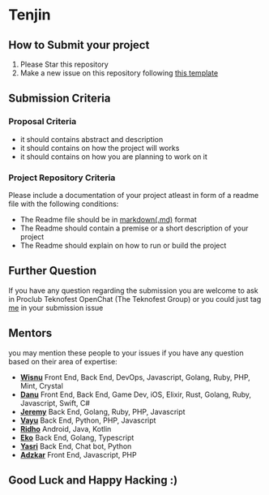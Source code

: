 # Tenjin

## How to Submit your project
1. Please Star this repository
2. Make a new issue on this repository following [this template](https://github.com/helloproclub/tenjin/issues/1)

## Submission Criteria

### Proposal Criteria
- it should contains abstract and description
- it should contains on how the project will works
- it should contains on how you are planning to work on it

### Project Repository Criteria
Please include a documentation of your project atleast in form of a readme file with the following conditions:
- The Readme file should be in [markdown(.md)](https://github.com/adam-p/markdown-here/wiki/Markdown-Cheatsheet) format
- The Readme should contain a premise or a short description of your project
- The Readme should explain on how to run or build the project

## Further Question
If you have any question regarding the submission you are welcome to ask in Proclub Teknofest OpenChat (The Teknofest Group) or you could just tag [me](https://github.com/Blinfoldking) in your submission issue

## Mentors
you may mention these people to your issues if you have any question based on their area of expertise:  
- **[Wisnu](https://github.com/wisn)** Front End, Back End, DevOps, Javascript, Golang, Ruby, PHP, Mint, Crystal
- **[Danu](https://github.com/blinfoldking)** Front End, Back End, Game Dev, iOS, Elixir, Rust, Golang, Ruby, Javascript, Swift, C# 
- **[Jeremy](https://github.com/jeremylombogia)** Back End, Golang, Ruby, PHP, Javascript
- **[Vayu](https://github.com/vayupranaditya)** Back End, Python, PHP, Javascript
- **[Ridho](https://github.com/putrash)** Android, Java, Kotlin  
- **[Eko](https://github.com/ehardi19)** Back End, Golang, Typescript  
- **[Yasri](https://github.com/Albatrous)** Back End, Chat bot, Python  
- **[Adzkar](https://github.com/adzkar)** Front End, Javascript, PHP

## Good Luck and Happy Hacking :)
